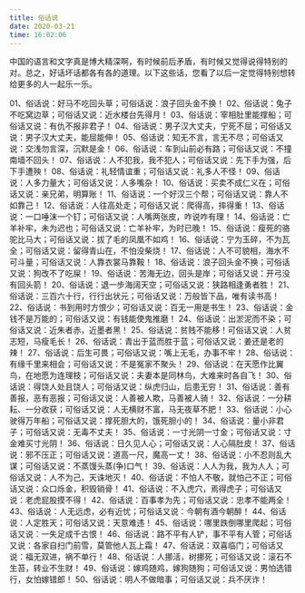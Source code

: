 ```yaml
---
title: 俗话说
date: 2020-03-21 
time: 16:02:06
---
```

 中国的语言和文字真是博大精深啊，有时候前后矛盾，有时候又觉得说得特别的对。总之，好话坏话都各有各的道理。以下这些话，您看了以后一定觉得特别想转给更多的人一起乐一乐。

01、俗话说：好马不吃回头草；可俗话说：浪子回头金不换！
02、俗话说：兔子不吃窝边草；可俗话又说：近水楼台先得月！
03、俗话说：宰相肚里能撑船；可俗话又说：有仇不报非君子！
04、俗话说：男子汉大丈夫，宁死不屈；可俗话又说：男子汉大丈夫，能屈能伸！
05、俗话说：知无不言，言无不尽；可俗话又说：交浅勿言深，沉默是金！
06、俗话说：车到山前必有路；可俗话又说：不撞南墙不回头！
07、俗话说：人不犯我，我不犯人；可俗话又说：先下手为强，后下手遭殃！
08、俗话说：礼轻情谊重；可俗话又说：礼多人不怪！
09、俗话说：人多力量大；可俗话又说：人多嘴杂！
10、俗话说：买卖不成仁义在；可俗话又说：亲兄弟，明算账！
11、俗话说：一个好汉三个帮；可俗话又说：靠人不如靠己！
12、俗话说：人往高处走；可俗话又说：爬得高，摔得重！
13、俗话说：一口唾沫一个钉；可俗话又说：人嘴两张皮，咋说咋有理！
14、俗话说：亡羊补牢，未为迟也；可俗话又说：亡羊补牢，为时已晚！
15、俗话说：瘦死的骆驼比马大；可俗话又说：拔了毛的凤凰不如鸡！
16、俗话说：宁为玉碎，不为瓦全；可俗话又说：留得青山在，不怕没柴烧！
17、俗话说：人不可貌相，海水不可斗量；可俗话又说：人靠衣裳马靠鞍！
18、俗话说：浪子回头金不换；可俗话又说：狗改不了吃屎！
19、俗话说：苦海无边，回头是岸；可俗话又说：开弓没有回头箭！
20、俗话说：退一步海阔天空；可俗话又说：狭路相逢勇者胜！
21、俗话说：三百六十行，行行出状元；可俗话又说：万般皆下品，唯有读书高！
22、俗话说：书到用时方恨少；可俗话又说：百无一用是书生！
23、俗话说：金钱不是万能的；可俗话又说：有钱能使鬼推磨！
24、俗话说：出淤泥而不染；可俗话又说：近朱者赤，近墨者黑！
25、俗话说：贫贱不能移！可俗话又说：人贫志短，马瘦毛长！
26、俗话说：青出于蓝而胜于蓝；可俗话又说：姜还是老的辣！
27、俗话说：后生可畏；可俗话又说：嘴上无毛，办事不牢！
28、俗话说：有缘千里来相会；可俗话又说：不是冤家不聚头！
29、俗话说：在天愿作比翼鸟，在地愿为连理枝；可俗话又说：夫妻本是同林鸟，大难来时各自飞！
30、俗话说：得饶人处且饶人；可俗话又说：纵虎归山，后患无穷！
31、俗话说：善有善报，恶有恶报；可俗话又说：人善被人欺，马善被人骑！
32、俗话说：一分耕耘、一分收获；可俗话又说：人无横财不富，马无夜草不肥！
33、俗话说：小心驶得万年船；可俗话又说：撑死胆大的，饿死胆小的！
34、俗话说：量小非君子；可俗话又说：无毒不丈夫！
35、俗话说：一寸光阴一寸金；可俗话又说：寸金难买寸光阴！
36、俗话说：日久见人心；可俗话又说：人心隔肚皮！
37、俗话说：邪不压正；可俗话又说：道高一尺，魔高一丈！
38、俗话说：小不忍则乱大谋；可俗话又说：不蒸馒头蒸(争)口气！
39、俗话说：人人为我，我为人人；可俗话又说：人不为己，天诛地灭！
40、俗话说：不怕人不敬，就怕己不正；可俗话又说：众口烁金，积毁销骨！
41、俗话说：不入虎穴，焉得虎子；可俗话又说：老虎屁股摸不得！
42、俗话说：百事孝为先；可俗话又说：忠孝不能两全！
43、俗话说：人无远虑，必有近忧；可俗话又说：今朝有酒今朝醉！
44、俗话说：人定胜天；可俗话又说：天意难违！
45、俗话说：哪里跌倒哪里爬起；可俗话又说：一失足成千古恨！
46、俗话说：路不平有人铲，事不平有人管；可俗话又说：各家自扫门前雪，莫管他人瓦上霜！
47、俗话说：双喜临门；可俗话又说：福无双进，祸不单行！
48、俗话说：人挪活，树挪死；可俗话又说：滚石不生苔，转业不生财！
49、俗话说：嫁鸡随鸡，嫁狗随狗；可俗话又说：男怕选错行，女怕嫁错郎！
50、俗话说：明人不做暗事；可俗话又说：兵不厌诈！



